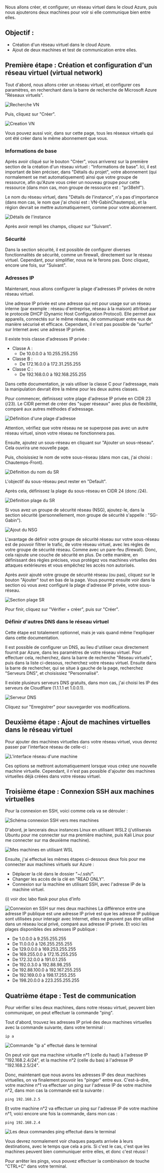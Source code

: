 Nous allons créer, et configurer, un réseau virtuel dans le cloud Azure, puis nous ajouterons deux machines pour voir si elle communique bien entre elles.

## Objectif :
- Création d'un réseau virtuel dans le cloud Azure.
- Ajout de deux machines et test de communication entre elles.

## Première étape : Création et configuration d'un réseau virtuel (virtual network)
Tout d'abord, nous allons créer un réseau virtuel, et configurer ces paramètres, en recherchant dans la barre de recherche de Microsoft Azure "Réseaux virtuels". 

![Recherche VN](/346_Documentation/Labo_VN/img/vn_search.png)

Puis, cliquez sur "Créer".

![Creation VN](/346_Documentation/Labo_VN/img/vn_create.png)

Vous pouvez aussi voir, dans sur cette page, tous les réseaux virtuels qui ont été créer dans le même abonnement que vous.

### Informations de base
Après avoir cliqué sur le bouton "Créer", vous arriverez sur la première section de la création d'un réseau virtuel : "Informations de base".
Ici, il est important de bien préciser, dans "Détails du projet", votre abonnement (qui normalement se met automatiquement) ainsi que votre groupe de ressource, afin qu'Azure vous créer un nouveau groupe pour cette ressource (dans mon cas, mon groupe de ressource est : "pr38ehf").

Le nom du réseau virtuel, dans "Détails de l'instance", n'a pas d'importance (dans mon cas, le nom que j'ai choisi est : VN-GabinChautemps), et la région devrait se mettre automatiquement, comme pour votre abonnement.

![Détails de l'instance](/346_Documentation/Labo_VN/img/vn_details.png)

Après avoir rempli les champs, cliquez sur "Suivant".

### Sécurité
Dans la section sécurité, il est possible de configurer diverses fonctionnalités de sécurité, comme un firewall, directement sur le réseau virtuel. Cependant, pour simplifier, nous ne le ferons pas. Donc cliquez, encore une fois, sur "Suivant".

### Adresses IP
Maintenant, nous allons configurer la plage d'adresses IP privées de notre réseau virtuel. 

Une adresse IP privée est une adresse qui est pour usage sur un réseau interne (par exemple : réseau d'entreprise, réseau à la maison) attribué par le protocole DHCP (Dynamic Host Configuration Protocol). Elle permet aux appareils, connectés sur le même réseau, de communiquer entre eux de manière sécurisé et efficace. Cependant, il n'est pas possible de "surfer" sur Internet avec une adresse IP privée.

Il existe trois classe d'adresses IP privée :
- Classe A :
	- De 10.0.0.0 à 10.255.255.255
- Classe B :
	- De 172.16.0.0 à 172.31.255.255
- Classe C :
	- De 192.168.0.0 à 192.168.255.255

Dans cette documentation, je vais utiliser la classe C pour l'adressage, mais la manipulation devrait être la même pour les deux autres classes.

Pour commencer, définissez votre plage d'adresse IP privée en CIDR 23 (/23). Le CIDR permet de créer des "super réseaux" avec plus de flexibilité, comparé aux autres méthodes d'adressage.

![Définition d'une plage d'adresse](/346_Documentation/Labo_VN/img/ip_config.png)

Attention, vérifiez que votre réseau ne se superpose pas avec un autre réseau virtuel, sinon votre réseau ne fonctionnera pas.

Ensuite, ajoutez un sous-réseau en cliquant sur "Ajouter un sous-réseau". Cela ouvrira une nouvelle page.

Puis, choisissiez le nom de votre sous-réseau (dans mon cas, j'ai choisi : Chautemps-Front). 

![Définition du nom du SR](/346_Documentation/Labo_VN/img/subnet_name.png)

L'objectif du sous-réseau peut rester en "Default".

Après cela, définissez la plage du sous-réseau en CIDR 24 (donc /24).

![Définition plage du SR](/346_Documentation/Labo_VN/img/subnet_range.png)

Si vous avez un groupe de sécurité réseau (NSG), ajoutez-le, dans la section sécurité (personnellement, mon groupe de sécurité s'appelle : "SG-Gabin"). 

![Ajout du NSG](/346_Documentation/Labo_VN/img/nsg_added.png)

L'avantage de définir votre groupe de sécurité réseau sur votre sous-réseau est de pouvoir filtrer le trafic, de votre réseau virtuel, avec les règles de votre groupe de sécurité réseau. Comme avec un pare-feu (firewall). Donc, cela rajoute une couche de sécurité en plus. De cette manière, en définissant des règles précises, vous protégez vos machines virtuelles des attaques extérieures et vous empêchez les accès non autorisés.

Après avoir ajouté votre groupe de sécurité réseau (ou pas), cliquez sur le bouton "Ajouter" tout en bas de la page. Vous pourrez ensuite voir dans la section où vous avez configuré la plage d'adresse IP privée, votre sous-réseau.

![Section plage SR](/346_Documentation/Labo_VN/img/show_range.png)

Pour finir, cliquez sur "Vérifier + créer", puis sur "Créer".

### Définir d'autres DNS dans le réseau virtuel
Cette étape est totalement optionnel, mais je vais quand même l'expliquer dans cette documentation.

Il est possible de configurer un DNS, au lieu d'utiliser ceux directement fournit par Azure, dans les paramètres de votre réseau virtuel. Pour effectuer cela, recherchez, dans la barre de recherche "Réseau virtuels", puis dans la liste ci-dessous, recherchez votre réseau virtuel. Ensuite dans la barre de rechercher, qui se situe à gauche de la page, recherchez "Serveurs DNS", et choisissiez "Personnalisé".

Il existe plusieurs serveurs DNS gratuits, dans mon cas, j'ai choisi les IP des serveurs de Cloudflare (1.1.1.1 et 1.0.0.1).

![Serveur DNS](/346_Documentation/Labo_VN/img/dns.png)

Cliquez sur "Enregistrer" pour sauvegarder vos modifications.

## Deuxième étape : Ajout de machines virtuelles dans le réseau virtuel
Pour ajouter des machines virtuelles dans votre réseau virtuel, vous devrez passer par l'interface réseau de celle-ci :

![L'interface réseau d'une machine](/346_Documentation/Labo_VN/img/ext_network.png)

Ces options se mettront automatiquement lorsque vous créez une nouvelle machine virtuelle. Cependant, il n'est pas possible d'ajouter des machines virtuelles déjà créées dans votre réseau virtuel.

## Troisième étape : Connexion SSH aux machines virtuelles
Pour la connexion en SSH, voici comme cela va se dérouler :

![Schéma connexion SSH vers mes machines](/346_Documentation/Labo_VN/img/schéma_projet_réseau_virtuel(1).jpg)

D'abord, je lancerais deux instances Linux en utilisant WSL2 (j'utiliserais Ubuntu pour me connecter sur ma première machine, puis Kali Linux pour me connecter sur ma deuxième machine).

![Mes machines en utilisant WSL](/346_Documentation/Labo_VN/img/wsl_machines.png)

Ensuite, j'ai effectué les mêmes étapes ci-dessous deux fois pour me connecter aux machines virtuels sur Azure :
- Déplacer la clé dans le dossier "~/.ssh/".
- Changer les accès de la clé en "READ ONLY".
- Connexion sur la machine en utilisant SSH, avec l'adresse IP de la machine virtuel.

[//]: <> (A ajouter le lien vers l'autre doc)
(i) voir doc labo flask pour plus d'info

![Connexion en SSH sur mes deux machines](/346_Documentation/Labo_VN/img/steps_to_ssh.png)
La différence entre une adresse IP publique est une adresse IP privé est que les adresse IP publique sont utilisées pour interagir avec Internet, elles ne peuvent pas être utilisé dans un réseau local privé, comparé aux adresse IP privée. Et voici les plages disponibles des adresses IP publique :
- De 1.0.0.0 à 9.255.255.255
- De 11.0.0.0 à 126.255.255.255
- De 129.0.0.0 à 169.253.255.255
- De 169.255.0.0 à 172.15.255.255
- De 172.32.0.0 à 191.0.1.255
- De 192.0.3.0 à 192.88.98.255
- De 192.88.100.0 à 192.167.255.255
- De 192.169.0.0 à 198.17.255.255
- De 198.20.0.0 à 223.255.255.255

## Quatrième étape : Test de communication
Pour vérifier si les deux machines, dans notre réseau virtuel, peuvent bien communiquer, on peut effectuer la commande "ping".

Tout d'abord, trouvez les adresses IP privé des deux machines virtuelles avec la commande suivante, dans votre terminal :

```
ip a
```

[//]: <> (A voir s'il faut masquer une info ici, j'ai pas envie que les gens me dox :p)
[//]: <> (Je crois qu'il y a pas grand chose mais je veux juste être sûr.)
![Commande "ip a" effectué dans le terminal](/346_Documentation/Labo_VN/img/command_ip_a.png)

On peut voir que ma machine virtuelle n°1 (celle du haut) à l'adresse IP "192.168.2.4/24", et la machine n°2 (celle du bas) à l'adresse IP "192.168.2.5/24".

Donc, maintenant que nous avons les adresses IP des deux machines virtuelles, on va finalement pouvoir les "pinger" entre eux. C'est-à-dire, votre machine n°1 va effectuer un ping sur l'adresse IP de votre machine n°2, dans mon cas la commande est la suivante :

```
ping 192.168.2.5
```

Et votre machine n°2 va effectuer un ping sur l'adresse IP de votre machine n°1, voici encore une fois la commande, dans mon cas :

```
ping 192.168.2.4
```

![Les deux commandes ping effectué dans le terminal](/346_Documentation/Labo_VN/img/pung.png)

Vous devrez normalement voir chaques paquets arrivée à leurs destinations, avec le temps que cela a pris. Si c'est le cas, c'est que les machines peuvent bien communiquer entre elles, et donc c'est réussi !

Pour arrêter les pings, vous pouvez effectuer la combinaison de touche "CTRL+C" dans votre terminal.
